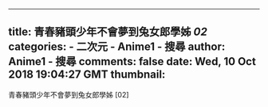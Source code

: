 
---
title: 青春豬頭少年不會夢到兔女郎學姊 _02_
categories: 
    - 二次元
    - Anime1 - 搜尋
author: Anime1 - 搜尋
comments: false
date: Wed, 10 Oct 2018 19:04:27 GMT
thumbnail: 
---

<div>   
青春豬頭少年不會夢到兔女郎學姊 [02]  
</div>
            